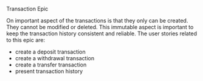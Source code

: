 Transaction Epic

On important aspect of the transactions is that they only can be created. They cannot be modified or deleted. This 
immutable aspect is important to keep the transaction history consistent and reliable. The user stories related to this 
epic are:

- create a deposit transaction
- create a withdrawal transaction
- create a transfer transaction
- present transaction history